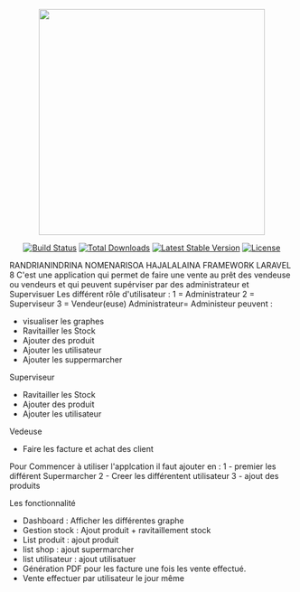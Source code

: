 <p align="center"><a href="https://laravel.com" target="_blank"><img src="https://raw.githubusercontent.com/laravel/art/master/logo-lockup/5%20SVG/2%20CMYK/1%20Full%20Color/laravel-logolockup-cmyk-red.svg" width="400"></a></p>

<p align="center">
<a href="https://travis-ci.org/laravel/framework"><img src="https://travis-ci.org/laravel/framework.svg" alt="Build Status"></a>
<a href="https://packagist.org/packages/laravel/framework"><img src="https://img.shields.io/packagist/dt/laravel/framework" alt="Total Downloads"></a>
<a href="https://packagist.org/packages/laravel/framework"><img src="https://img.shields.io/packagist/v/laravel/framework" alt="Latest Stable Version"></a>
<a href="https://packagist.org/packages/laravel/framework"><img src="https://img.shields.io/packagist/l/laravel/framework" alt="License"></a>
</p>


RANDRIANINDRINA NOMENARISOA HAJALALAINA
FRAMEWORK LARAVEL 8
C'est une application qui permet de faire une vente au prêt des vendeuse ou vendeurs et qui peuvent supérviser par des administrateur et Supervisuer
Les différent rôle d'utilisateur : 1 = Administrateur 2 = Superviseur 3 = Vendeur(euse)
Administrateur= Administeur peuvent :
- visualiser les graphes
- Ravitailler les Stock
- Ajouter des produit
- Ajouter les utilisateur
- Ajouter les  suppermarcher

Superviseur
- Ravitailler les Stock
- Ajouter des produit
- Ajouter les utilisateur

Vedeuse
- Faire les facture et achat des client


Pour Commencer à utiliser l'applcation
il faut ajouter en :
1 - premier les différent Supermarcher
2 - Creer les différentent utilisateur
3 - ajout des produits

Les fonctionnalité 

- Dashboard : Afficher les différentes graphe
- Gestion stock : Ajout produit + ravitaillement stock
- List produit : ajout produit
- list shop : ajout supermarcher
- list utilisateur : ajout utilisatuer
- Génération PDF pour les facture une fois les vente effectué.
- Vente effectuer par utilisateur le jour même
